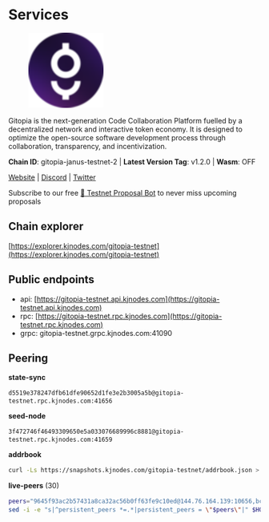 # Services

<figure><img src="https://raw.githubusercontent.com/kj89/cosmos-images/main/logos/gitopia.png" width="150" alt=""><figcaption></figcaption></figure>

Gitopia is the next-generation Code Collaboration Platform fuelled by  a decentralized network and interactive token economy. It is designed  to optimize the open-source software development process through  collaboration, transparency, and incentivization.

**Chain ID**: gitopia-janus-testnet-2 | **Latest Version Tag**: v1.2.0 | **Wasm**: OFF

[Website](https://gitopia.com/) | [Discord](https://discord.gg/hFTXCGNYDZ) | [Twitter](https://twitter.com/gitopiaDAO)



Subscribe to our free [🤖 Testnet Proposal Bot](https://t.me/kjnodes_testnet_proposal_bot) to never miss upcoming proposals


## Chain explorer
[https://explorer.kjnodes.com/gitopia-testnet](https://explorer.kjnodes.com/gitopia-testnet)

## Public endpoints

* api: [https://gitopia-testnet.api.kjnodes.com](https://gitopia-testnet.api.kjnodes.com)
* rpc: [https://gitopia-testnet.rpc.kjnodes.com](https://gitopia-testnet.rpc.kjnodes.com)
* grpc: gitopia-testnet.grpc.kjnodes.com:41090

## Peering

**state-sync**

```text
d5519e378247dfb61dfe90652d1fe3e2b3005a5b@gitopia-testnet.rpc.kjnodes.com:41656
```

**seed-node**

```text
3f472746f46493309650e5a033076689996c8881@gitopia-testnet.rpc.kjnodes.com:41659
```

**addrbook**
```bash
curl -Ls https://snapshots.kjnodes.com/gitopia-testnet/addrbook.json > $HOME/.gitopia/config/addrbook.json
```

**live-peers** (30)
```bash
peers="9645f93ac2b57431a8ca32ac56b0ff63fe9c10ed@144.76.164.139:10656,bce720f986092e4fb804655400cea1dbf29b594f@116.202.227.117:41656,d5519e378247dfb61dfe90652d1fe3e2b3005a5b@65.109.68.190:41656,7e0acc9368640587d09fe0b2ef9cba3549b0ba44@65.108.9.164:20556,247dbc8048be7c024c5f5deee45c18bd2f19bc93@116.203.35.46:36656,d2975b49708dc92ee3b7da1d72e3eee3119d1d0c@167.86.105.216:656,8bec864d68a2542233ba37ac94c723fdf0b8e175@45.151.122.136:656,b745e0c6a1e0c7ec248ec274cfd038ed4bc4c2cf@65.21.134.202:26356,9c265cb98c21d6748822ca2bed0accacdd8449db@38.242.205.25:26656,5c2a752c9b1952dbed075c56c600c3a79b58c395@195.3.220.140:27036,1989ced6b71ce676a5ab4d0586d85e38fd41fbd2@136.243.88.91:7070,399d4e19186577b04c23296c4f7ecc53e61080cb@34.143.189.236:26656,1f0f03a1c845e810e5cfeb0d960639c637d049fe@154.26.131.130:36656,e7027bab63132e05d2183bdd754faa668cd95259@149.102.159.72:26656,4cd60a4dd4211d38d948a86a614f1fd8d3d274eb@75.119.153.139:656,820024c34989e7605d9367847e1fc2d01ad763bd@65.109.92.235:30656,082e95b5d5351e68dcfb24dff802f9064cfd5a4c@65.109.92.241:51056,eaa9978430e55663346eb61312cd5ecc21448b25@38.242.139.153:656,0e9f303834a5d1f3be0babd5466725b3609ebc82@65.21.141.246:28656,943dbf5b8694620c1e0cce336d6a8a3327929c77@65.109.122.105:60656,3e5ba61e8481c6c71d3f2cc022dd6671ed7cacf8@65.21.170.3:41656,4ed110a5b1ebad62d1e92e8cdabfc9160e2ca4db@65.109.92.148:46656,1cf3826ccd9a24caa549cbea061446716858133e@154.26.130.95:36656,63381c5528ed8ca93f9ba31008a9630d21b29a97@142.132.152.46:46656,f0b8227e40f25eaec0e25b9e91ca199d2d9a1ecb@167.86.94.177:656,5f045d143cdf9ac78821e848cb10f9c861f5e272@89.117.56.126:24256,eccdf1d5bf33bc1733838562b4d4a4a45869c3a8@135.181.183.93:41656,a6f4fd8efe8a575a15e25652ecebce3fa1ed62a0@213.239.217.52:35656,006be929170f69951b08c7f839952776e3f7f4b4@109.123.253.67:26656,59a99a10a28baeda8535598acef9abb706ec5dbc@45.85.249.132:656"
sed -i -e "s|^persistent_peers *=.*|persistent_peers = \"$peers\"|" $HOME/.gitopia/config/config.toml
```
